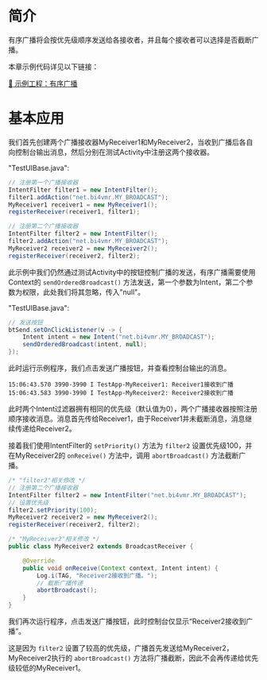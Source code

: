 # 简介
有序广播将会按优先级顺序发送给各接收者，并且每个接收者可以选择是否截断广播。

本章示例代码详见以下链接：

[🔗 示例工程：有序广播](https://github.com/BI4VMR/Study-Android/tree/master/M04_System/C03_Broadcast/S03_Ordered)

# 基本应用
我们首先创建两个广播接收器MyReceiver1和MyReceiver2，当收到广播后各自向控制台输出消息，然后分别在测试Activity中注册这两个接收器。

"TestUIBase.java":

```java
// 注册第一个广播接收器
IntentFilter filter1 = new IntentFilter();
filter1.addAction("net.bi4vmr.MY_BROADCAST");
MyReceiver1 receiver1 = new MyReceiver1();
registerReceiver(receiver1, filter1);

// 注册第二个广播接收器
IntentFilter filter2 = new IntentFilter();
filter2.addAction("net.bi4vmr.MY_BROADCAST");
MyReceiver2 receiver2 = new MyReceiver2();
registerReceiver(receiver2, filter2);
```

此示例中我们仍然通过测试Activity中的按钮控制广播的发送，有序广播需要使用Context的 `sendOrderedBroadcast()` 方法发送，第一个参数为Intent，第二个参数为权限，此处我们将其忽略，传入"null"。

"TestUIBase.java":

```java
// 发送按钮
btSend.setOnClickListener(v -> {
    Intent intent = new Intent("net.bi4vmr.MY_BROADCAST");
    sendOrderedBroadcast(intent, null);
});
```

此时运行示例程序，我们点击发送广播按钮，并查看控制台输出的消息。

```text
15:06:43.570 3990-3990 I TestApp-MyReceiver1: Receiver1接收到广播
15:06:43.583 3990-3990 I TestApp-MyReceiver2: Receiver2接收到广播
```

此时两个Intent过滤器拥有相同的优先级（默认值为0），两个广播接收器按照注册顺序接收消息。消息首先传给Receiver1，由于Receiver1并未截断消息，消息继续传递给Receiver2。

接着我们使用IntentFilter的 `setPriority()` 方法为 `filter2` 设置优先级100，并在MyReceiver2的 `onReceive()` 方法中，调用 `abortBroadcast()` 方法截断广播。

```java
/* "filter2"相关修改 */
// 注册第二个广播接收器
IntentFilter filter2 = new IntentFilter("net.bi4vmr.MY_BROADCAST");
// 设置优先级
filter2.setPriority(100);
MyReceiver2 receiver2 = new MyReceiver2();
registerReceiver(receiver2, filter2);

/* "MyReceiver2"相关修改 */
public class MyReceiver2 extends BroadcastReceiver {

    @Override
    public void onReceive(Context context, Intent intent) {
        Log.i(TAG, "Receiver2接收到广播。");
        // 截断广播传递
        abortBroadcast();
    }
}
```

我们再次运行程序，点击发送广播按钮，此时控制台仅显示“Receiver2接收到广播”。

这是因为 `filter2` 设置了较高的优先级，广播首先发送给MyReceiver2，MyReceiver2执行的 `abortBroadcast()` 方法将广播截断，因此不会再传递给优先级较低的MyReceiver1。
